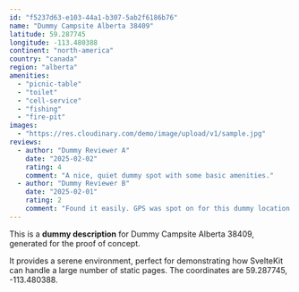 ```yaml
---
id: "f5237d63-e103-44a1-b307-5ab2f6186b76"
name: "Dummy Campsite Alberta 38409"
latitude: 59.287745
longitude: -113.480388
continent: "north-america"
country: "canada"
region: "alberta"
amenities:
  - "picnic-table"
  - "toilet"
  - "cell-service"
  - "fishing"
  - "fire-pit"
images:
  - "https://res.cloudinary.com/demo/image/upload/v1/sample.jpg"
reviews:
  - author: "Dummy Reviewer A"
    date: "2025-02-02"
    rating: 4
    comment: "A nice, quiet dummy spot with some basic amenities."
  - author: "Dummy Reviewer B"
    date: "2025-02-01"
    rating: 2
    comment: "Found it easily. GPS was spot on for this dummy location."
---
```


This is a **dummy description** for Dummy Campsite Alberta 38409, generated for the proof of concept.

It provides a serene environment, perfect for demonstrating how SvelteKit can handle a large number of static pages. The coordinates are 59.287745, -113.480388.
